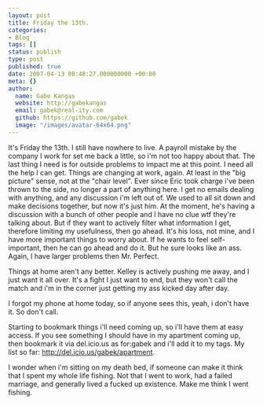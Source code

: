 ```yaml
---
layout: post
title: Friday the 13th.
categories:
- Blog
tags: []
status: publish
type: post
published: true
date: 2007-04-13 08:48:27.000000000 +00:00
meta: {}
author:
  name: Gabe Kangas
  website: http://gabekangas
  email: gabek@real-ity.com
  github: https://github.com/gabek
  image: "/images/avatar-64x64.png"
---
```

It\'s Friday the 13th. I still have nowhere to live. A payroll mistake by the company I work for set me back a little, so i\'m not too happy about that. The last thing I need is for outside problems to impact me at this point. I need all the help I can get. Things are changing at work, again. At least in the \"big picture\" sense, not at the \"chair level\". Ever since Eric took charge i\'ve been thrown to the side, no longer a part of anything here. I get no emails dealing with anything, and any discussion i\'m left out of. We used to all sit down and make decisions together, but now it\'s just him. At the moment, he\'s having a discussion with a bunch of other people and I have no clue wtf they\'re talking about. But if they want to
actively filter what information I get, therefore limiting my usefulness, then go ahead.  It\'s his loss, not mine, and I have more important things to worry about. If he wants to feel self-important, then he can go ahead and do it. But he sure looks like an ass. Again, I have larger problems then Mr. Perfect.

Things at home aren\'t any better. Kelley is actively pushing me away, and I just want it all over. It\'s a fight I just want to end, but they won\'t call the match and i\'m in the corner just getting my ass kicked day after day.

I forgot my phone at home today, so if anyone sees this, yeah, i don\'t have it. So don\'t call.

Starting to bookmark things i\'ll need coming up, so i\'ll have them at easy access. If you see something I should have in my apartment coming up, then bookmark it via del.icio.us as for:gabek and i\'ll add it to my tags. My list so far: <http://del.icio.us/gabek/apartment>.

I wonder when i\'m sitting on my death bed, if someone can make it think that I spent my whole life fishing. Not that I went to work, had a failed marriage, and generally lived a fucked up existence. Make me think I went fishing.
